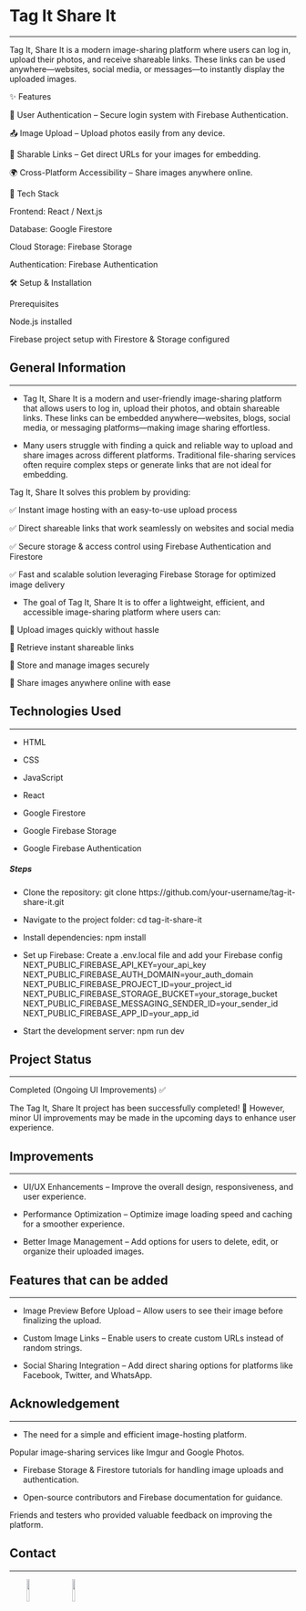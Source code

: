 <h1>Tag It Share It</h1>
<hr><p>Tag It, Share It is a modern image-sharing platform where users can log in, upload their photos, and receive shareable links. These links can be used anywhere—websites, social media, or messages—to instantly display the uploaded images.</p>
<p>✨ Features</p>
<p>🔐 User Authentication – Secure login system with Firebase Authentication.</p>
<p>📤 Image Upload – Upload photos easily from any device.</p>
<p>🔗 Sharable Links – Get direct URLs for your images for embedding.</p>
<p>🌍 Cross-Platform Accessibility – Share images anywhere online.</p>
<p>🚀 Tech Stack</p>
<p>Frontend: React / Next.js</p>
<p>Database: Google Firestore</p>
<p>Cloud Storage: Firebase Storage</p>
<p>Authentication: Firebase Authentication</p>
<p>🛠️ Setup &amp; Installation</p>
<p>Prerequisites</p>
<p>Node.js installed</p>
<p>Firebase project setup with Firestore &amp; Storage configured</p><h2>General Information</h2>
<hr><ul>
<li>Tag It, Share It is a modern and user-friendly image-sharing platform that allows users to log in, upload their photos, and obtain shareable links. These links can be embedded anywhere—websites, blogs, social media, or messaging platforms—making image sharing effortless.</li>
</ul><ul>
<li>Many users struggle with finding a quick and reliable way to upload and share images across different platforms. Traditional file-sharing services often require complex steps or generate links that are not ideal for embedding.</li>
</ul>
<p>Tag It, Share It solves this problem by providing:</p>
<p>✅ Instant image hosting with an easy-to-use upload process</p>
<p>✅ Direct shareable links that work seamlessly on websites and social media</p>
<p>✅ Secure storage &amp; access control using Firebase Authentication and Firestore</p>
<p>✅ Fast and scalable solution leveraging Firebase Storage for optimized image delivery</p><ul>
<li>The goal of Tag It, Share It is to offer a lightweight, efficient, and accessible image-sharing platform where users can:</li>
</ul>
<p>📌 Upload images quickly without hassle</p>
<p>📌 Retrieve instant shareable links</p>
<p>📌 Store and manage images securely</p>
<p>📌 Share images anywhere online with ease</p><h2>Technologies Used</h2>
<hr><ul>
<li>HTML</li>
</ul><ul>
<li>CSS</li>
</ul><ul>
<li>JavaScript</li>
</ul><ul>
<li>React</li>
</ul><ul>
<li>Google Firestore</li>
</ul><ul>
<li>Google Firebase Storage</li>
</ul><ul>
<li>Google Firebase Authentication</li>
</ul><h5>Steps</h5><ul>
<li>Clone the repository:  git clone https://github.com/your-username/tag-it-share-it.git</li>
</ul><ul>
<li>Navigate to the project folder: cd tag-it-share-it</li>
</ul><ul>
<li>Install dependencies: npm install</li>
</ul><ul>
<li>Set up Firebase: Create a .env.local file and add your Firebase config            NEXT_PUBLIC_FIREBASE_API_KEY=your_api_key   NEXT_PUBLIC_FIREBASE_AUTH_DOMAIN=your_auth_domain   NEXT_PUBLIC_FIREBASE_PROJECT_ID=your_project_id   NEXT_PUBLIC_FIREBASE_STORAGE_BUCKET=your_storage_bucket   NEXT_PUBLIC_FIREBASE_MESSAGING_SENDER_ID=your_sender_id   NEXT_PUBLIC_FIREBASE_APP_ID=your_app_id</li>
</ul><ul>
<li>Start the development server: npm run dev</li>
</ul><h2>Project Status</h2>
<hr><p>Completed (Ongoing UI Improvements) ✅</p>
<p>The Tag It, Share It project has been successfully completed! 🎉 However, minor UI improvements may be made in the upcoming days to enhance user experience.</p><h2>Improvements</h2>
<hr><ul>
<li>UI/UX Enhancements – Improve the overall design, responsiveness, and user experience.</li>
</ul><ul>
<li>Performance Optimization – Optimize image loading speed and caching for a smoother experience.</li>
</ul><ul>
<li>Better Image Management – Add options for users to delete, edit, or organize their uploaded images.</li>
</ul><h2>Features that can be added</h2>
<hr><ul>
<li>Image Preview Before Upload – Allow users to see their image before finalizing the upload.</li>
</ul><ul>
<li>Custom Image Links – Enable users to create custom URLs instead of random strings.</li>
</ul><ul>
<li>Social Sharing Integration – Add direct sharing options for platforms like Facebook, Twitter, and WhatsApp.</li>
</ul><h2>Acknowledgement</h2>
<hr><ul>
<li>The need for a simple and efficient image-hosting platform.</li>
</ul>
<p>Popular image-sharing services like Imgur and Google Photos.</p><ul>
<li>Firebase Storage &amp; Firestore tutorials for handling image uploads and authentication.</li>
</ul><ul>
<li>Open-source contributors and Firebase documentation for guidance.</li>
</ul>
<p>Friends and testers who provided valuable feedback on improving the platform.</p><h2>Contact</h2>
<hr><p><span style="margin-right: 30px;"></span><a href="https://www.linkedin.com/in/bhuvan-a-r/"><img target="_blank" src="https://cdn.jsdelivr.net/gh/devicons/devicon/icons/linkedin/linkedin-original.svg" style="width: 10%;"></a><span style="margin-right: 30px;"></span><a href="https://github.com/Bhuvan-A-R"><img target="_blank" src="https://cdn.jsdelivr.net/gh/devicons/devicon/icons/github/github-original.svg" style="width: 10%;"></a></p>
